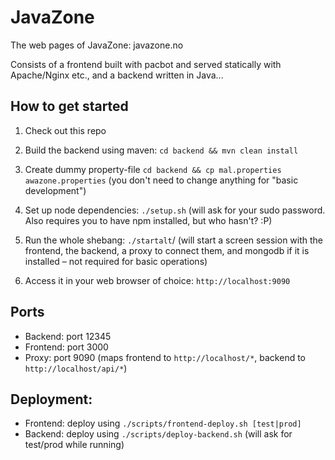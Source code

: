 JavaZone
========

The web pages of JavaZone: javazone.no

Consists of a frontend built with pacbot and served statically with Apache/Nginx etc., and a backend written in Java...


How to get started
-------------

1. Check out this repo

2. Build the backend using maven: `cd backend && mvn clean install`

3. Create dummy property-file `cd backend && cp mal.properties awazone.properties` (you don't need to change anything for "basic development")

3. Set up node dependencies: `./setup.sh` (will ask for your sudo password. Also requires you to have npm installed, but who hasn't? :P)

4. Run the whole shebang: `./startalt`/ (will start a screen session with the frontend, the backend, a proxy to connect them, and mongodb if it is installed – not required for basic operations)

5. Access it in your web browser of choice: `http://localhost:9090`


Ports
------------

- Backend: port 12345
- Frontend: port 3000
- Proxy: port 9090 (maps frontend to `http://localhost/*`, backend to `http://localhost/api/*`)

Deployment:
------------

- Frontend: deploy using `./scripts/frontend-deploy.sh [test|prod]`
- Backend: deploy using `./scripts/deploy-backend.sh` (will ask for test/prod while running)
